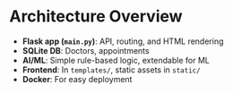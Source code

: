 # Architecture Overview

- **Flask app (`main.py`)**: API, routing, and HTML rendering
- **SQLite DB**: Doctors, appointments
- **AI/ML**: Simple rule-based logic, extendable for ML
- **Frontend**: In `templates/`, static assets in `static/`
- **Docker**: For easy deployment